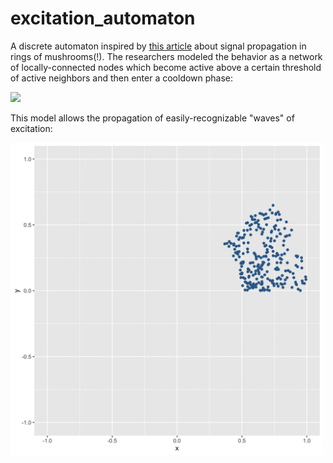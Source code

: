 # excitation_automaton

A discrete automaton inspired by <a href="https://royalsocietypublishing.org/doi/10.1098/rsfs.2018.0029">this article</a> about signal propagation in rings of mushrooms(!). The researchers modeled the behavior as a network of locally-connected nodes which become active above a certain threshold of active neighbors and then enter a cooldown phase:

<img src="https://royalsocietypublishing.org/cms/asset/2bc5e560-e96e-4b5f-99d5-ce2d33a7cbd1/rsfs20180029ueq1.gif">

This model allows the propagation of easily-recognizable "waves" of excitation:

<img width=500px src="https://github.com/nlc/excitation_automaton/blob/master/full_360.gif?raw=true">
